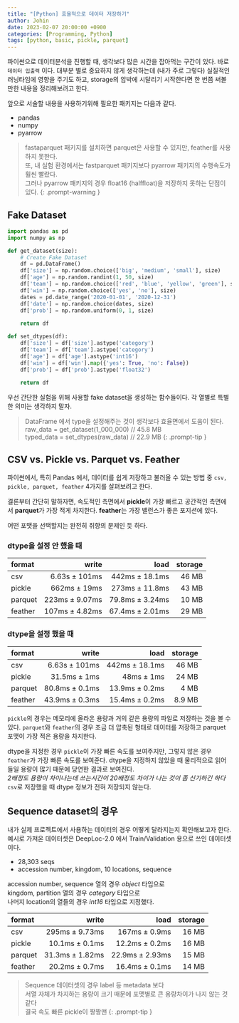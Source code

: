 ```yaml
---
title: "[Python] 효율적으로 데이터 저장하기"
author: Johin
date: 2023-02-07 20:00:00 +0900
categories: [Programming, Python]
tags: [python, basic, pickle, parquet]
---
```


파이썬으로 데이터분석을 진행할 때, 생각보다 많은 시간을 잡아먹는 구간이 있다.
바로 `데이터 입출력` 이다. 대부분 별로 중요하지 않게 생각하는데 (내가 주로 그렇다) 실질적인 러닝타임에 영향을 주기도 하고, storage의 압박에 시달리기 시작한다면 한 번쯤 써볼만한 내용을 정리해보려고 한다.

앞으로 서술할 내용을 사용하기위해 필요한 패키지는 다음과 같다.

* pandas
* numpy
* pyarrow

> fastaparquet 패키지를 설치하면 parquet은 사용할 수 있지만, feather를 사용하지 못한다.  
> 또, 내 실험 환경에서는 fastparquet 패키지보다 pyarrow 패키지의 수행속도가 훨씬 빨랐다.  
> 그러나 pyarrow 패키지의 경우 float16 (halffloat)을 저장하지 못하는 단점이 있다.
{: .prompt-warning }

## Fake Dataset
```python
import pandas as pd
import numpy as np

def get_dataset(size):
    # Create Fake Dataset
    df = pd.DataFrame()
    df['size'] = np.random.choice(['big', 'medium', 'small'], size)
    df['age'] = np.random.randint(1, 50, size)
    df['team'] = np.random.choice(['red', 'blue', 'yellow', 'green'], size)
    df['win'] = np.random.choice(['yes', 'no'], size)
    dates = pd.date_range('2020-01-01', '2020-12-31')
    df['date'] = np.random.choice(dates, size)
    df['prob'] = np.random.uniform(0, 1, size)
    
    return df

def set_dtypes(df):
    df['size'] = df['size'].astype('category')
    df['team'] = df['team'].astype('category')
    df['age'] = df['age'].astype('int16')
    df['win'] = df['win'].map({'yes': True, 'no': False})
    df['prob'] = df['prob'].astype('float32')
    
    return df
```

우선 간단한 실험을 위해 사용할 fake dataset을 생성하는 함수들이다. 각 열별로 특별한 의미는 생각하지 말자.

> DataFrame 에서 type을 설정해주는 것이 생각보다 효율면에서 도움이 된다.  
> raw_data = get_dataset(1_000_000)   // 45.8 MB  
> typed_data = set_dtypes(raw_data)   // 22.9 MB
{: .prompt-tip }

## CSV vs. Pickle vs. Parquet vs. Feather

파이썬에서, 특히 Pandas 에서, 데이터를 쉽게 저장하고 불러올 수 있는 방법 중 `csv, pickle, parquet, feather` 4가지를 살펴보려고 한다.

결론부터 간단히 말하자면, 속도적인 측면에서 **pickle**이 가장 빠르고 공간적인 측면에서 **parquet**가 가장 적게 차지한다. **feather**는 가장 밸런스가 좋은 포지션에 있다.

어떤 포맷을 선택할지는 완전히 취향의 문제인 듯 하다.

### dtype을 설정 안 했을 때

| format  | write   | load   | storage   |
| :-------|-------:|------:|---------:|
| csv       | 6.63s ± 101ms | 442ms ± 18.1ms | 46 MB |
| pickle   | 662ms ± 19ms | 273ms ± 11.8ms | 43 MB |
| parquet | 223ms ± 9.07ms | 79.8ms ± 3.24ms | 10 MB |
| feather | 107ms ± 4.82ms | 67.4ms ± 2.01ms | 29 MB | 

### dtype을 설정 했을 때

| format  | write   | load   | storage   |
| :-------|-------:|------:|---------:|
| csv       | 6.63s ± 101ms | 442ms ± 18.1ms | 46 MB |
| pickle   | 31.5ms ± 1ms | 48ms ± 1ms | 24 MB |
| parquet | 80.8ms ± 0.1ms | 13.9ms ± 0.2ms | 4 MB |
| feather | 43.9ms ± 0.3ms | 15.4ms ± 0.2ms | 8.9 MB | 

`pickle`의 경우는 메모리에 올라온 용량과 거의 같은 용량의 파일로 저장하는 것을 볼 수 있다. `parquet`와 `feather`의 경우 조금 더 압축된 형태로 데이터를 저장하고 parquet 포맷이 가장 적은 용량을 차지한다.

dtype을 지정한 경우 `pickle`이 가장 빠른 속도를 보여주지만, 그렇지 않은 경우 `feather`가 가장 빠른 속도를 보여준다. dtype을 지정하지 않았을 때 물리적으로 읽어들일 용량이 많기 때문에 당연한 결과로 보여진다.  
_2배정도 용량이 차이나는데 쓰는시간이 20배정도 차이가 나는 것이 좀 신기하긴 하다_  
`csv`로 저장했을 때 dtype 정보가 전혀 저장되지 않는다.

## Sequence dataset의 경우

내가 실제 프로젝트에서 사용하는 데이터의 경우 어떻게 달라지는지 확인해보고자 한다.  
예시로 가져온 데이터셋은 DeepLoc-2.0 에서 Train/Validation 용으로 쓰인 데이터셋이다.

* 28,303 seqs
* accession number, kingdom, 10 locations, sequence

accession number, sequence 열의 경우 *object* 타입으로  
kingdom, partition 열의 경우 *category* 타입으로  
나머지 location의 열들의 경우 *int16* 타입으로 지정했다.

| format  | write   | load   | storage   |
| :-------|-------:|------:|---------:|
| csv       | 295ms ± 9.73ms | 167ms ± 0.9ms | 16 MB |
| pickle   | 10.1ms ± 0.1ms | 12.2ms ± 0.2ms | 16 MB |
| parquet | 31.3ms ± 1.82ms | 22.9ms ± 2.93ms | 15 MB |
| feather | 20.2ms ± 0.7ms | 16.4ms ± 0.1ms | 14 MB | 

> Sequence 데이터셋의 경우 label 등 metadata 보다  
> 서열 자체가 차지하는 용량이 크기 때문에 포맷별로 큰 용량차이가 나지 않는 것 같다  
> 결국 속도 빠른 pickle이 짱짱맨
{: .prompt-tip }